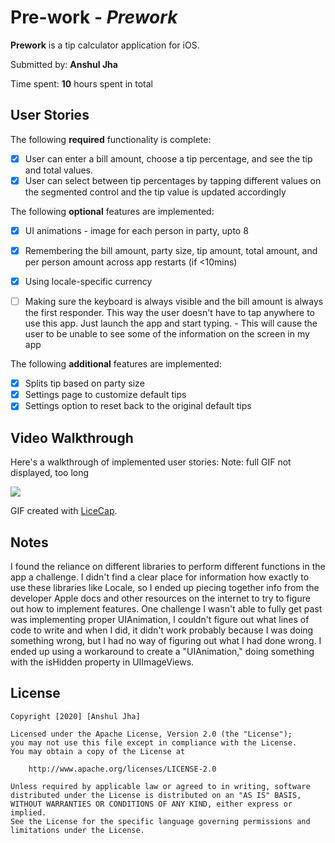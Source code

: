 # Pre-work - *Prework*

**Prework** is a tip calculator application for iOS.

Submitted by: **Anshul Jha**

Time spent: **10** hours spent in total

## User Stories

The following **required** functionality is complete:

* [x] User can enter a bill amount, choose a tip percentage, and see the tip and total values.
* [x] User can select between tip percentages by tapping different values on the segmented control and the tip value is updated accordingly

The following **optional** features are implemented:
* [x] UI animations - image for each person in party, upto 8
* [x] Remembering the bill amount, party size, tip amount, total amount, and per person amount across app restarts (if <10mins)
* [x] Using locale-specific currency
* [ ] Making sure the keyboard is always visible and the bill amount is always the first responder. This way the user doesn't have to tap anywhere to use this app. Just launch the app and start typing.
      - This will cause the user to be unable to see some of the information on the screen in my app


The following **additional** features are implemented:

- [x] Splits tip based on party size
- [x] Settings page to customize default tips
- [x] Settings option to reset back to the original default tips

## Video Walkthrough

Here's a walkthrough of implemented user stories:
Note: full GIF not displayed, too long

![](https://i.imgur.com/rTvLlFt.gif)

GIF created with [LiceCap](http://www.cockos.com/licecap/).

## Notes

I found the reliance on different libraries to perform different functions in the app a challenge. I didn't find a clear place for 
information how exactly to use these libraries like Locale, so I ended up piecing together info from the developer Apple docs and other resources
on the internet to try to figure out how to implement features. One challenge I wasn't able to fully get past was implementing proper UIAnimation,
I couldn't figure out what lines of code to write and when I did, it didn't work probably because I was doing something wrong, but I had no
way of figuring out what I had done wrong. I ended up using a workaround to create a "UIAnimation," doing something with the isHidden
property in UIImageViews. 

## License

    Copyright [2020] [Anshul Jha]

    Licensed under the Apache License, Version 2.0 (the "License");
    you may not use this file except in compliance with the License.
    You may obtain a copy of the License at

        http://www.apache.org/licenses/LICENSE-2.0

    Unless required by applicable law or agreed to in writing, software
    distributed under the License is distributed on an "AS IS" BASIS,
    WITHOUT WARRANTIES OR CONDITIONS OF ANY KIND, either express or implied.
    See the License for the specific language governing permissions and
    limitations under the License.
